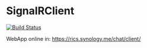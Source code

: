 # SignalRClient 
[![Build Status](https://dev.azure.com/ricardosantos9521/ricardosantos9521/_apis/build/status/Homepage?branchName=master)](https://dev.azure.com/ricardosantos9521/ricardosantos9521/_build/latest?definitionId=1?branchName=master)

WebApp online in: https://rics.synology.me/chat/client/